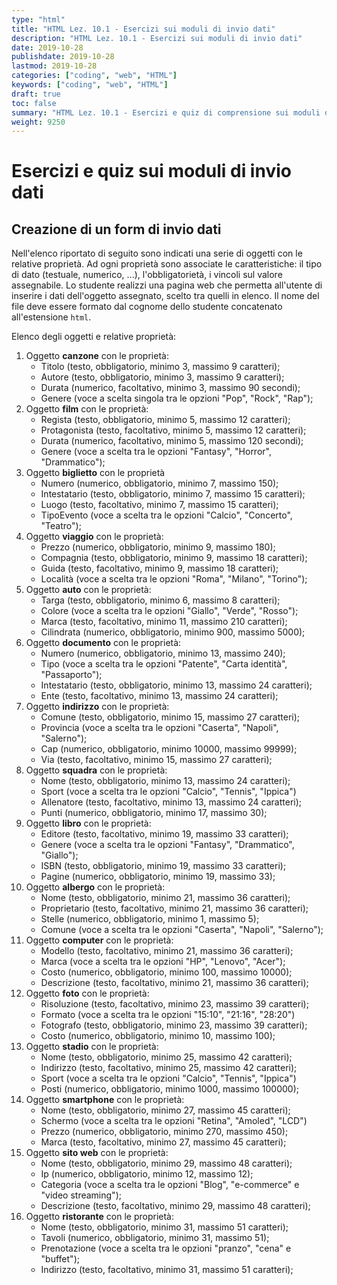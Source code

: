 ```yaml
---
type: "html"
title: "HTML Lez. 10.1 - Esercizi sui moduli di invio dati"
description: "HTML Lez. 10.1 - Esercizi sui moduli di invio dati"
date: 2019-10-28
publishdate: 2019-10-28
lastmod: 2019-10-28
categories: ["coding", "web", "HTML"]
keywords: ["coding", "web", "HTML"]
draft: true
toc: false
summary: "HTML Lez. 10.1 - Esercizi e quiz di comprensione sui moduli di invio dati"
weight: 9250
---
```


# Esercizi e quiz sui moduli di invio dati

## Creazione di un form di invio dati

Nell'elenco riportato di seguito sono indicati una serie di oggetti con le relative proprietà. Ad ogni proprietà sono associate le caratteristiche: il tipo di dato (testuale, numerico, ...), l'obbligatorietà, i vincoli sul valore assegnabile.
Lo studente realizzi una pagina web che permetta all'utente di inserire i dati dell'oggetto assegnato, scelto tra quelli in elenco. Il nome del file deve essere formato dal cognome dello studente concatenato all'estensione ``html``.

Elenco degli oggetti e relative proprietà:

1. Oggetto **canzone** con le proprietà:
    - Titolo (testo, obbligatorio, minimo 3, massimo 9 caratteri);
    - Autore (testo, obbligatorio, minimo 3, massimo 9 caratteri);
    - Durata (numerico, facoltativo, minimo 3, massimo 90 secondi);
    - Genere (voce a scelta singola tra le opzioni "Pop", "Rock", "Rap");
1. Oggetto **film** con le proprietà:
    - Regista (testo, obbligatorio, minimo 5, massimo 12 caratteri);
    - Protagonista (testo, facoltativo, minimo 5, massimo 12 caratteri);
    - Durata (numerico, facoltativo, minimo 5, massimo 120 secondi);
    - Genere (voce a scelta tra le opzioni "Fantasy", "Horror", "Drammatico");
1. Oggetto **biglietto** con le proprietà
    - Numero (numerico, obbligatorio, minimo 7, massimo 150);
    - Intestatario (testo, obbligatorio, minimo 7, massimo 15 caratteri);
    - Luogo (testo, facoltativo, minimo 7, massimo 15 caratteri);
    - TipoEvento (voce a scelta tra le opzioni "Calcio", "Concerto", "Teatro");
1. Oggetto **viaggio** con le proprietà:
    - Prezzo (numerico, obbligatorio, minimo 9, massimo 180);
    - Compagnia (testo, obbligatorio, minimo 9, massimo 18 caratteri);
    - Guida (testo, facoltativo, minimo 9, massimo 18 caratteri);
    - Località (voce a scelta tra le opzioni "Roma", "Milano", "Torino");
1. Oggetto **auto** con le proprietà:
    - Targa (testo, obbligatorio, minimo 6, massimo 8 caratteri);
    - Colore (voce a scelta tra le opzioni "Giallo", "Verde", "Rosso");
    - Marca (testo, facoltativo, minimo 11, massimo 210 caratteri);
    - Cilindrata (numerico, obbligatorio, minimo 900, massimo 5000);
1. Oggetto **documento** con le proprietà:
    - Numero (numerico, obbligatorio, minimo 13, massimo 240);
    - Tipo (voce a scelta tra le opzioni "Patente", "Carta identità", "Passaporto");
    - Intestatario (testo, obbligatorio, minimo 13, massimo 24 caratteri);
    - Ente (testo, facoltativo, minimo 13, massimo 24 caratteri);
1. Oggetto **indirizzo** con le proprietà:
    - Comune (testo, obbligatorio, minimo 15, massimo 27 caratteri);
    - Provincia (voce a scelta tra le opzioni "Caserta", "Napoli", "Salerno");
    - Cap (numerico, obbligatorio, minimo 10000, massimo 99999);
    - Via (testo, facoltativo, minimo 15, massimo 27 caratteri);
1. Oggetto **squadra** con le proprietà:
    - Nome (testo, obbligatorio, minimo 13, massimo 24 caratteri);
    - Sport (voce a scelta tra le opzioni "Calcio", "Tennis", "Ippica")
    - Allenatore (testo, facoltativo, minimo 13, massimo 24 caratteri);
    - Punti (numerico, obbligatorio, minimo 17, massimo 30);
1. Oggetto **libro** con le proprietà:
    - Editore (testo, facoltativo, minimo 19, massimo 33 caratteri);
    - Genere (voce a scelta tra le opzioni "Fantasy", "Drammatico", "Giallo");
    - ISBN (testo, obbligatorio, minimo 19, massimo 33 caratteri);
    - Pagine (numerico, obbligatorio, minimo 19, massimo 33);
1. Oggetto **albergo** con le proprietà:
    - Nome (testo, obbligatorio, minimo 21, massimo 36 caratteri);
    - Proprietario (testo, facoltativo, minimo 21, massimo 36 caratteri);
    - Stelle (numerico, obbligatorio, minimo 1, massimo 5);
    - Comune (voce a scelta tra le opzioni "Caserta", "Napoli", "Salerno");
1. Oggetto **computer** con le proprietà:
    - Modello (testo, facoltativo, minimo 21, massimo 36 caratteri);
    - Marca (voce a scelta tra le opzioni "HP", "Lenovo", "Acer");
    - Costo (numerico, obbligatorio, minimo 100, massimo 10000);
    - Descrizione (testo, facoltativo, minimo 21, massimo 36 caratteri);
1. Oggetto **foto** con le proprietà:
    - Risoluzione (testo, facoltativo, minimo 23, massimo 39 caratteri);
    - Formato (voce a scelta tra le opzioni "15:10", "21:16", "28:20")
    - Fotografo (testo, obbligatorio, minimo 23, massimo 39 caratteri);
    - Costo (numerico, obbligatorio, minimo 10, massimo 100);
1. Oggetto **stadio** con le proprietà:
    - Nome (testo, obbligatorio, minimo 25, massimo 42 caratteri);
    - Indirizzo (testo, facoltativo, minimo 25, massimo 42 caratteri);
    - Sport (voce a scelta tra le opzioni "Calcio", "Tennis", "Ippica")
    - Posti (numerico, obbligatorio, minimo 1000, massimo 100000);
1. Oggetto **smartphone** con le proprietà:
    - Nome (testo, obbligatorio, minimo 27, massimo 45 caratteri);
    - Schermo (voce a scelta tra le opzioni "Retina", "Amoled", "LCD")
    - Prezzo (numerico, obbligatorio, minimo 270, massimo 450);
    - Marca (testo, facoltativo, minimo 27, massimo 45 caratteri);
1. Oggetto **sito web** con le proprietà:
    - Nome (testo, obbligatorio, minimo 29, massimo 48 caratteri);
    - Ip (numerico, obbligatorio, minimo 12, massimo 12);
    - Categoria (voce a scelta tra le opzioni "Blog", "e-commerce" e "video streaming");
    - Descrizione (testo, facoltativo, minimo 29, massimo 48 caratteri);
1. Oggetto **ristorante** con le proprietà:
    - Nome (testo, obbligatorio, minimo 31, massimo 51 caratteri);
    - Tavoli (numerico, obbligatorio, minimo 31, massimo 51);
    - Prenotazione (voce a scelta tra le opzioni "pranzo", "cena" e "buffet");
    - Indirizzo (testo, facoltativo, minimo 31, massimo 51 caratteri);
